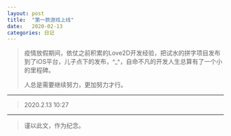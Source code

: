 ```yaml
---
layout: post
title:  "第一款游戏上线"
date:   2020-02-13
categories: 日记 
---
```

> 疫情放假期间，依仗之前积累的Love2D开发经验，把试水的拼字项目发布到了iOS平台，儿子点下的发布，^_^，自命不凡的开发人生总算有了一个小的里程碑。  
>   
> 人总是需要继续努力，更加努力才行。  
****************************************************************
> 2020.2.13 10:27  
****************************************************************
> 谨以此文，作为纪念。
